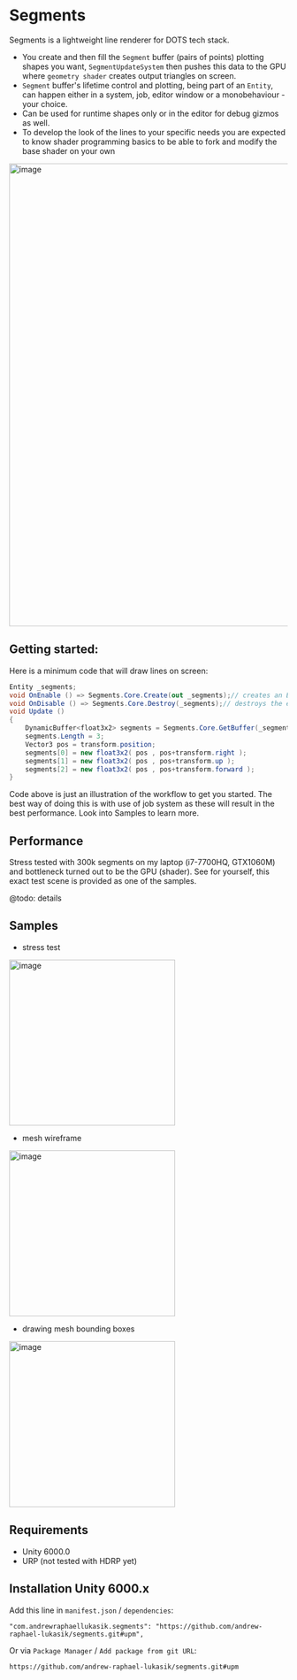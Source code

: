 # Segments

Segments is a lightweight line renderer for DOTS tech stack.

- You create and then fill the `Segment` buffer (pairs of points) plotting shapes you want, `SegmentUpdateSystem` then pushes this data to the GPU where `geometry shader` creates output triangles on screen.
- `Segment` buffer's lifetime control and plotting, being part of an `Entity`, can happen either in a system, job, editor window or a monobehaviour - your choice.
- Can be used for runtime shapes only or in the editor for debug gizmos as well.
- To develop the look of the lines to your specific needs you are expected to know shader programming basics to be able to fork and modify the base shader on your own

<img width="1894" height="837" alt="image" src="https://github.com/user-attachments/assets/dfc38b18-52c0-4e91-af14-1fb9fa2d14a0" />


## Getting started:

Here is a minimum code that will draw lines on screen:

```csharp
Entity _segments;
void OnEnable () => Segments.Core.Create(out _segments);// creates an Entity that will hold all the vertex data and will be responsible for drawing them
void OnDisable () => Segments.Core.Destroy(_segments);// destroys the entity and all data associated with it
void Update ()
{
    DynamicBuffer<float3x2> segments = Segments.Core.GetBuffer(_segments);
    segments.Length = 3;
    Vector3 pos = transform.position;
    segments[0] = new float3x2( pos , pos+transform.right );
    segments[1] = new float3x2( pos , pos+transform.up );
    segments[2] = new float3x2( pos , pos+transform.forward );
}
```

Code above is just an illustration of the workflow to get you started. The best way of doing this is with use of job system as these will result in the best performance. Look into Samples to learn more.


## Performance

Stress tested with 300k segments on my laptop (i7-7700HQ, GTX1060M) and bottleneck turned out to be the GPU (shader).
See for yourself, this exact test scene is provided as one of the samples.

@todo: details


## Samples
- stress test
<img height="300" alt="image" src="https://github.com/user-attachments/assets/8ab05960-c7dc-420b-9300-fadd06554574" />

- mesh wireframe
<img height="300" alt="image" src="https://github.com/user-attachments/assets/b401f24c-e612-4d2e-9640-27e0b330f982" />

- drawing mesh bounding boxes
<img height="300" alt="image" src="https://github.com/user-attachments/assets/3ee90180-6176-469c-8cea-ffa49bd41c76" />


## Requirements
- Unity 6000.0
- URP (not tested with HDRP yet)


## Installation Unity 6000.x
Add this line in `manifest.json` / `dependencies`:
```
"com.andrewraphaellukasik.segments": "https://github.com/andrew-raphael-lukasik/segments.git#upm",
```

Or via `Package Manager` / `Add package from git URL`:
```
https://github.com/andrew-raphael-lukasik/segments.git#upm
```
